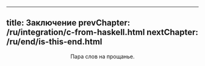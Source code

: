 ----
title: Заключение
prevChapter: /ru/integration/c-from-haskell.html
nextChapter: /ru/end/is-this-end.html
----

<p align="center">Пара слов на прощанье.</p>
